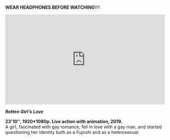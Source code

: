 **WEAR HEADPHONES BEFORE WATCHING**!!!!



<div style="padding:56.25% 0 0 0;position:relative;"><iframe src="https://player.vimeo.com/video/338361041?h=4d77501267" style="position:absolute;top:0;left:0;width:100%;height:100%;" frameborder="0" allow="autoplay; fullscreen; picture-in-picture" allowfullscreen></iframe></div>

***Rotten Girl's Love***

**23'10'', 1920*1080p. Live action with animation, 2019.**  
A girl, fascinated with gay romance, fell in love with a gay man, and started questioning her identity both as a Fujoshi and as a heterosexual.
